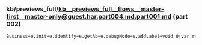 ### kb/previews_full/kb__previews_full__flows__master-first__master-only@guest.har.part004.md.part001.md (part 002)

```md
Business=e.init=e.identify=e.getAb=e.debugMode=e.addLabel=void 0;var r=n(3);Object.defineProp
```

```
